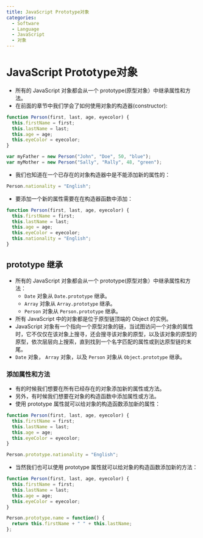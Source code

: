 ```yaml
---
title: JavaScript Prototype对象
categories:
  - Software
  - Language
  - JavaScript
  - 对象
---
```

# JavaScript Prototype对象

- 所有的 JavaScript 对象都会从一个 prototype(原型对象）中继承属性和方法。
- 在前面的章节中我们学会了如何使用对象的构造器(constructor):

```js
function Person(first, last, age, eyecolor) {
  this.firstName = first;
  this.lastName = last;
  this.age = age;
  this.eyeColor = eyecolor;
}

var myFather = new Person("John", "Doe", 50, "blue");
var myMother = new Person("Sally", "Rally", 48, "green");
```

- 我们也知道在一个已存在的对象构造器中是不能添加新的属性的：

```js
Person.nationality = "English";
```

- 要添加一个新的属性需要在在构造器函数中添加：

```js
function Person(first, last, age, eyecolor) {
  this.firstName = first;
  this.lastName = last;
  this.age = age;
  this.eyeColor = eyecolor;
  this.nationality = "English";
}
```

## prototype 继承

- 所有的 JavaScript 对象都会从一个 prototype(原型对象）中继承属性和方法：
    - `Date` 对象从 `Date.prototype` 继承。
    - `Array` 对象从 `Array.prototype` 继承。
    - `Person` 对象从 `Person.prototype` 继承。
- 所有 JavaScript 中的对象都是位于原型链顶端的 Object 的实例。
- JavaScript 对象有一个指向一个原型对象的链，当试图访问一个对象的属性时，它不仅仅在该对象上搜寻，还会搜寻该对象的原型，以及该对象的原型的原型，依次层层向上搜索，直到找到一个名字匹配的属性或到达原型链的末尾。
- `Date` 对象， `Array` 对象，以及 `Person` 对象从 `Object.prototype` 继承。

### 添加属性和方法

- 有的时候我们想要在所有已经存在的对象添加新的属性或方法。
- 另外，有时候我们想要在对象的构造函数中添加属性或方法。
- 使用 prototype 属性就可以给对象的构造函数添加新的属性：

```js
function Person(first, last, age, eyecolor) {
  this.firstName = first;
  this.lastName = last;
  this.age = age;
  this.eyeColor = eyecolor;
}

Person.prototype.nationality = "English";
```

- 当然我们也可以使用 prototype 属性就可以给对象的构造函数添加新的方法：

```js
function Person(first, last, age, eyecolor) {
  this.firstName = first;
  this.lastName = last;
  this.age = age;
  this.eyeColor = eyecolor;
}

Person.prototype.name = function() {
  return this.firstName + " " + this.lastName;
};
```

